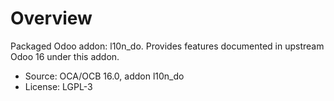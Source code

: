 # Overview

Packaged Odoo addon: l10n_do. Provides features documented in upstream Odoo 16 under this addon.

- Source: OCA/OCB 16.0, addon l10n_do
- License: LGPL-3

